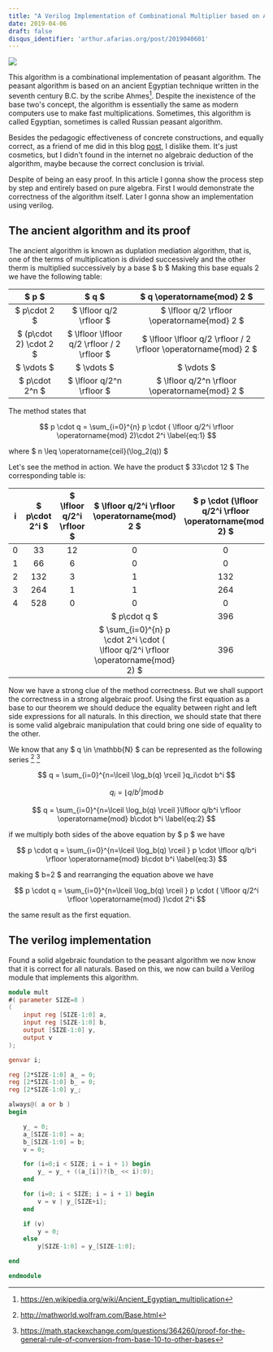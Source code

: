 ```yaml
---
title: "A Verilog Implementation of Combinational Multiplier based on Ancient Egyptian Algorithm"
date: 2019-04-06
draft: false
disqus_identifier: 'arthur.afarias.org/post/2019040601'
---
```


![](/img/3f83a418-5914-11e9-96a6-0a2f526946ca.png)

This algorithm is a combinational implementation of peasant algorithm. The peasant algorithm is based on an ancient Egyptian technique written in the seventh century B.C. by the scribe Ahmes[^F3]. Despite the inexistence of the base two's concept, the algorithm is essentially the same as modern computers use to make fast multiplications. Sometimes, this algorithm is called Egyptian, sometimes is called Russian peasant algorithm.

Besides the pedagogic effectiveness of concrete constructions, and equally correct, as a friend of me did in this blog [post](https://sistenix.com/peasant.html), I dislike them. It's just cosmetics, but I didn't found in the internet no algebraic deduction of the algorithm, maybe because the correct conclusion is trivial.

Despite of being an easy proof. In this article I gonna show the process step by step and entirely based on pure algebra. First I would demonstrate the correctness of the algorithm itself. Later I gonna show an implementation using verilog.

## The ancient algorithm and its proof

The ancient algorithm is known as duplation mediation algorithm, that is, one of the terms of multiplication is divided successively and the other therm is multiplied successively by a base $ b $ Making this base equals 2 we have the following table:


| $ p $                    |$ q $                                             | $ q \operatorname{mod} 2 $                                           |
|:------------------------:|:------------------------------------------------:|:--------------------------------------------------------------------:|
| $ p\cdot 2 $             | $ \lfloor q/2 \rfloor  $                         | $  \lfloor q/2 \rfloor \operatorname{mod} 2 $                        |
| $ (p\cdot 2) \cdot 2 $   | $  \lfloor \lfloor q/2 \rfloor / 2 \rfloor  $    | $  \lfloor \lfloor q/2 \rfloor / 2 \rfloor \operatorname{mod} 2 $    |
| $ \vdots $               | $ \vdots $                                       | $ \vdots $                                                           |
| $ p\cdot 2^n $           | $ \lfloor q/2^n \rfloor  $                       | $ \lfloor q/2^n \rfloor \operatorname{mod} 2 $                       |

The method states that

$$ p \cdot q = \sum_{i=0}^{n} p \cdot ( \lfloor q/2^i \rfloor \operatorname{mod} 2)\cdot 2^i \label{eq:1} $$

where $ n \leq \operatorname{ceil}(\log_2(q)) $

Let's see the method in action. We have the product $ 33\cdot 12 $ The corresponding table is:

| i |$ p\cdot 2^i $   |$ \lfloor q/2^i \rfloor $  |$ \lfloor q/2^i \rfloor \operatorname{mod} 2 $                                     |$  p \cdot (\lfloor q/2^i \rfloor \operatorname{mod} 2)  $ |
|:-:|:-----------------:|:---------------------------:|:-----------------------------------------------------------------------------------:|:-----------------------------------------------------------:|
| 0 | 33                | 12                          | 0                                                                                   | 0                                                           |
| 1 | 66                | 6                           | 0                                                                                   | 0                                                           |
| 2 | 132               | 3                           | 1                                                                                   | 132                                                         |
| 3 | 264               | 1                           | 1                                                                                   | 264                                                         |
| 4 | 528               | 0                           | 0                                                                                   | 0                                                           |
|   |                   |                             |$ p\cdot q $                                                                       | 396                                                         |
|   |                   |                             |$ \sum_{i=0}^{n} p \cdot 2^i \cdot ( \lfloor q/2^i \rfloor \operatorname{mod} 2) $ | 396                                                         |

Now we have a strong clue of the method correctness. But we shall support the correctness in a strong algebraic proof. Using the first equation as a base to our theorem we should deduce the equality between right and left side expressions for all naturals. In this direction, we should state that there is some valid algebraic manipulation that could bring one side of equality to the other.

<!-- $$ q/b = \left \lfloor q / b \right \rfloor + q \operatorname{mod} b $$ -->

We know that any $ q \in \mathbb{N} $ can be represented as the following series [^F1] [^F2]

$$ q = \sum_{i=0}^{n=\lceil \log_b(q) \rceil }q_i\cdot b^i $$

$$ q_i= \lfloor q/b^i \rfloor \operatorname{mod} b $$

$$ q = \sum_{i=0}^{n=\lceil \log_b(q) \rceil }\lfloor q/b^i \rfloor \operatorname{mod} b\cdot b^i \label{eq:2} $$


if we multiply both sides of the above equation by $ p $ we have

$$ p \cdot q = \sum_{i=0}^{n=\lceil \log_b(q) \rceil } p \cdot \lfloor q/b^i \rfloor \operatorname{mod} b\cdot b^i \label{eq:3} $$

making $ b=2 $ and rearranging the equation above we have

$$ p \cdot q = \sum_{i=0}^{n=\lceil \log_b(q) \rceil } p \cdot ( \lfloor q/2^i \rfloor \operatorname{mod}  )\cdot 2^i $$

the same result as the first equation.

[^F1]: http://mathworld.wolfram.com/Base.html
[^F2]: https://math.stackexchange.com/questions/364260/proof-for-the-general-rule-of-conversion-from-base-10-to-other-bases
[^F3]: https://en.wikipedia.org/wiki/Ancient_Egyptian_multiplication

## The verilog implementation

Found a solid algebraic foundation to the peasant algorithm we now know that it is correct for all naturals. Based on this, we now can build a Verilog module that implements this algorithm.

```verilog
module mult
#( parameter SIZE=8 )
(
    input reg [SIZE-1:0] a,
    input reg [SIZE-1:0] b,
    output [SIZE-1:0] y,
    output v
);

genvar i;

reg [2*SIZE-1:0] a_ = 0;
reg [2*SIZE-1:0] b_ = 0;
reg [2*SIZE-1:0] y_;

always@( a or b )
begin

    y_ = 0;
    a_[SIZE-1:0] = a;
    b_[SIZE-1:0] = b;
    v = 0;

    for (i=0;i < SIZE; i = i + 1) begin
        y_ = y_ + ((a_[i])?(b_ << i):0);
    end

    for (i=0; i < SIZE; i = i + 1) begin
        v = v | y_[SIZE+i];
    end

    if (v)
        y = 0;
    else
        y[SIZE-1:0] = y_[SIZE-1:0];

end

endmodule
```


